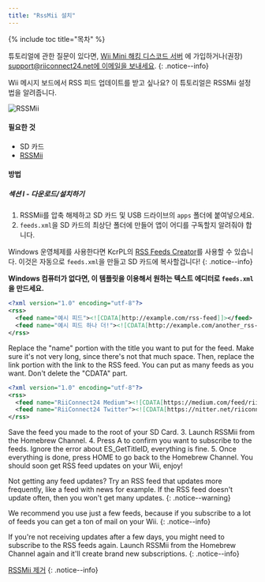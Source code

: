 ```yaml
---
title: "RssMii 설치"
---
```


{% include toc title="목차" %}

튜토리얼에 관한 질문이 있다면, [Wii Mini 해킹 디스코드 서버](https://discord.gg/rc24) 에 가입하거나(권장) [support@riiconnect24.net에 이메일을 보내세요](mailto:support@riiconnect24.net).
{: .notice--info}

Wii 메시지 보드에서 RSS 피드 업데이트를 받고 싶나요? 이 튜토리얼은 RSSMii 설정법을 알려줍니다.

![RSSMii](/images/rssmii.png)

#### 필요한 것

* SD 카드
* [RSSMii](https://github.com/RiiConnect24/rssmii/releases)

#### 방법
##### 섹션 I - 다운로드/설치하기

1. RSSMii를 압축 해제하고 SD 카드 및 USB 드라이브의 `apps` 폴더에 붙여넣으세요.
2. `feeds.xml`을 SD 카드의 최상단 폴더에 만들어 앱이 어디를 구독할지 알려줘야 합니다.

Windows 운영체제를 사용한다면 KcrPL의 [RSS Feeds Creator](https://github.com/RiiConnect24/rssmii/releases/download/v1.4.1/RSSFeedsCreator.bat)를 사용할 수 있습니다. 이것은 자동으로 `feeds.xml`을 만들고 SD 카드에 복사할겁니다!
{: .notice--info}

<b>Windows 컴퓨터가 없다면, 이 템플릿을 이용해서 원하는 텍스트 에디터로 `feeds.xml`을 만드세요.</b>

```xml
<?xml version="1.0" encoding="utf-8"?>
<rss>
  <feed name="예시 피드"><![CDATA[http://example.com/rss-feed]]></feed>
  <feed name="예시 피드 하나 더!"><![CDATA[http://example.com/another_rss-feed]]></feed>
</rss>
```

Replace the "name" portion with the title you want to put for the feed. Make sure it's not very long, since there's not that much space. Then, replace the link portion with the link to the RSS feed. You can put as many feeds as you want. Don't delete the "CDATA" part.

```xml
<?xml version="1.0" encoding="utf-8"?>
<rss>
  <feed name="RiiConnect24 Medium"><![CDATA[https://medium.com/feed/riiconnect24]]></feed>
  <feed name="RiiConnect24 Twitter"><![CDATA[https://nitter.net/riiconnect24/rss]]></feed>
</rss>
```

Save the feed you made to the root of your SD Card.
3. Launch RSSMii from the Homebrew Channel.
4. Press A to confirm you want to subscribe to the feeds. Ignore the error about ES_GetTitleID, everything is fine.
5. Once everything is done, press HOME to go back to the Homebrew Channel. You should soon get RSS feed updates on your Wii, enjoy!

Not getting any feed updates? Try an RSS feed that updates more frequently, like a feed with news for example. If the RSS feed doesn't update often, then you won't get many updates.
{: .notice--warning}

We recommend you use just a few feeds, because if you subscribe to a lot of feeds you can get a ton of mail on your Wii.
{: .notice--info}

If you're not receiving updates after a few days, you might need to subscribe to the RSS feeds again. Launch RSSMii from the Homebrew Channel again and it'll create brand new subscriptions.
{: .notice--info}

[RSSMii 제거](rssmii-remove)
{: .notice--info}
